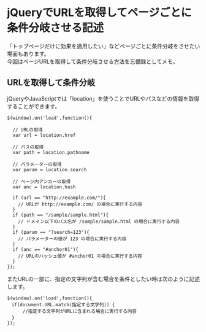 # jQueryでURLを取得してページごとに条件分岐させる記述

「トップページだけに効果を適用したい」などページごとに条件分岐をさせたい場面もあります。  
今回はページURLを取得して条件分岐させる方法を忘備録としてメモ。  

## URLを取得して条件分岐

jQueryやJavaScriptでは「location」を使うことでURLやパスなどの情報を取得することができます。

```java:文例一覧
$(window).on('load',function(){ 
 
  // URLの取得
  var url = location.href
 
  // パスの取得
  var path = location.pathname
 
  // パラメーターの取得
  var param = location.search
 
  // ページ内アンカーの取得
  var anc = location.hash
 
  if (url == "http://example.com/"){
    // URLが http://example.com/ の場合に実行する内容 
  } 
  if (path == "/sample/sample.html"){
    // ドメイン以下のパス名が /sample/sample.html の場合に実行する内容 
  }
  if (param == "?search=123"){
    // パラメーターの値が 123 の場合に実行する内容
  }
  if (anc == "#anchor01"){
    // URLのハッシュ値が #anchor01 の場合に実行する内容 
  } 
});
```

またURLの一部に、指定の文字列が含む場合を条件としたい時は次のように記述します。

```java:文例一覧
$(window).on('load',function(){
　if(document.URL.match(指定する文字列)) {
　    //指定する文字列がURLに含まれる場合に実行する内容
　}
});
```
